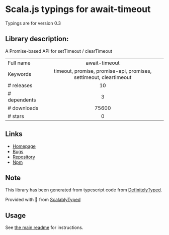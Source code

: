 
# Scala.js typings for await-timeout

Typings are for version 0.3

## Library description:
A Promise-based API for setTimeout / clearTimeout

|                    |                 |
| ------------------ | :-------------: |
| Full name          | await-timeout |
| Keywords           | timeout, promise, promise-api, promises, settimeout, cleartimeout |
| # releases         | 10 |
| # dependents       | 3 |
| # downloads        | 75600 |
| # stars            | 0 |

## Links
- [Homepage](https://github.com/vitalets/await-timeout#readme)
- [Bugs](https://github.com/vitalets/await-timeout/issues)
- [Repository](https://github.com/vitalets/await-timeout)
- [Npm](https://www.npmjs.com/package/await-timeout)
    


## Note
This library has been generated from typescript code from [DefinitelyTyped](https://definitelytyped.org).

Provided with :purple_heart: from [ScalablyTyped](https://github.com/oyvindberg/ScalablyTyped)

## Usage
See [the main readme](../../readme.md) for instructions.


